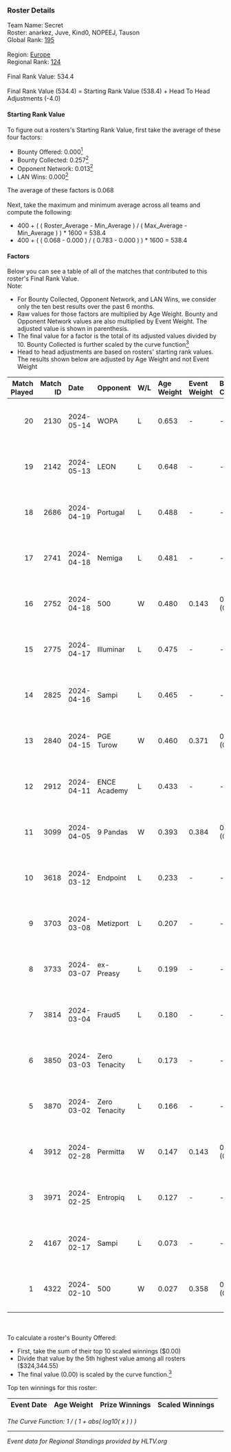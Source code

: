 ### Roster Details<br />
Team Name: Secret<br />
Roster: anarkez, Juve, Kind0, NOPEEJ, Tauson<br />
Global Rank: [195](../standings_global.md)<br />
<br />
Region: [Europe]( ../standings_europe.md)<br />
Regional Rank: [124]( ../standings_europe.md)<br />
<br />
Final Rank Value:  534.4<br />
<br />
Final Rank Value (534.4) = Starting Rank Value (538.4) + Head To Head Adjustments (-4.0)<br />

#### Starting Rank Value<br />
To figure out a rosters's Starting Rank Value, first take the average of these four factors:<br />
- Bounty Offered: 0.000[<sup>1</sup>](#table2)
- Bounty Collected: 0.257[<sup>2</sup>](#table1)
- Opponent Network: 0.013[<sup>2</sup>](#table1)
- LAN Wins: 0.000[<sup>2</sup>](#table1)

The average of these factors is 0.068<br />
<br />
Next, take the maximum and minimum average across all teams and compute the following:<br />
- 400 + ( ( Roster_Average - Min_Average ) / ( Max_Average - Min_Average ) ) * 1600 = 538.4
- 400 + ( ( 0.068 - 0.000 ) / ( 0.783 - 0.000 ) ) * 1600 = 538.4


#### Factors<br />
Below you can see a table of all of the matches that contributed to this roster's Final Rank Value.<br />
Note:<br />

- For Bounty Collected, Opponent Network, and LAN Wins, we consider only the ten best results over the past 6 months.
- Raw values for those factors are multiplied by Age Weight. Bounty and Opponent Network values are also multiplied by Event Weight. The adjusted value is shown in parenthesis.
- The final value for a factor is the total of its adjusted values divided by 10. Bounty Collected is further scaled by the curve function[<sup>3</sup>](#curveFunction)
- Head to head adjustments are based on rosters' starting rank values. The results shown below are adjusted by Age Weight and not Event Weight
<span id="table1"></span><br />


| Match Played | Match ID | Date       | Opponent      | W/L | Age Weight | Event Weight | Bounty Collected | Opponent Network | LAN Wins  | H2H Adj. | Roster                                 |
| -: | -: | :- | :- | :- | :- | :- | :- | :- | :- | -: | :- |
|           20 |     2130 | 2024-05-14 | WOPA          | L   | 0.653      | -            | -                | -                | -         |    -8.02 | anarkez, Juve, Kind0, NOPEEJ, Tauson   |
|           19 |     2142 | 2024-05-13 | LEON          | L   | 0.648      | -            | -                | -                | -         |    -6.34 | anarkez, Juve, Kind0, NOPEEJ, Tauson   |
|           18 |     2686 | 2024-04-19 | Portugal      | L   | 0.488      | -            | -                | -                | -         |    -4.92 | anarkez, Kind0, Maze, NOPEEJ, Tauson   |
|           17 |     2741 | 2024-04-18 | Nemiga        | L   | 0.481      | -            | -                | -                | -         |    -0.54 | anarkez, Kind0, Maze, NOPEEJ, Tauson   |
|           16 |     2752 | 2024-04-18 | 500           | W   | 0.480      | 0.143        | 0.001 (0.000)    | 0.098 (0.007)    | 0 (0.000) |    11.29 | anarkez, Kind0, Maze, NOPEEJ, Tauson   |
|           15 |     2775 | 2024-04-17 | Illuminar     | L   | 0.475      | -            | -                | -                | -         |    -8.12 | anarkez, Kind0, Maze, NOPEEJ, Tauson   |
|           14 |     2825 | 2024-04-16 | Sampi         | L   | 0.465      | -            | -                | -                | -         |    -1.75 | anarkez, Kind0, Maze, NOPEEJ, Tauson   |
|           13 |     2840 | 2024-04-15 | PGE Turow     | W   | 0.460      | 0.371        | 0.001 (0.000)    | 0.020 (0.003)    | 0 (0.000) |     9.36 | anarkez, Kind0, Maze, NOPEEJ, Tauson   |
|           12 |     2912 | 2024-04-11 | ENCE Academy  | L   | 0.433      | -            | -                | -                | -         |    -3.80 | anarkez, Kind0, Maze, NOPEEJ, Tauson   |
|           11 |     3099 | 2024-04-05 | 9 Pandas      | W   | 0.393      | 0.384        | 0.082 (0.012)    | 0.690 (0.104)    | 0 (0.000) |    11.57 | anarkez, Kind0, Maze, NOPEEJ, Tauson   |
|           10 |     3618 | 2024-03-12 | Endpoint      | L   | 0.233      | -            | -                | -                | -         |    -0.90 | anarkez, Kind0, Maze, NOPEEJ, Tauson   |
|            9 |     3703 | 2024-03-08 | Metizport     | L   | 0.207      | -            | -                | -                | -         |    -0.71 | anarkez, innocent, Kind0, Maze, Tauson |
|            8 |     3733 | 2024-03-07 | ex-Preasy     | L   | 0.199      | -            | -                | -                | -         |    -1.21 | anarkez, innocent, Kind0, Maze, Tauson |
|            7 |     3814 | 2024-03-04 | Fraud5        | L   | 0.180      | -            | -                | -                | -         |    -2.01 | anarkez, innocent, Kind0, Maze, Tauson |
|            6 |     3850 | 2024-03-03 | Zero Tenacity | L   | 0.173      | -            | -                | -                | -         |    -0.23 | anarkez, innocent, Kind0, Maze, Tauson |
|            5 |     3870 | 2024-03-02 | Zero Tenacity | L   | 0.166      | -            | -                | -                | -         |    -0.22 | anarkez, innocent, Kind0, Maze, Tauson |
|            4 |     3912 | 2024-02-28 | Permitta      | W   | 0.147      | 0.143        | 0.024 (0.000)    | 0.876 (0.018)    | 0 (0.000) |     4.20 | anarkez, innocent, Kind0, Maze, Tauson |
|            3 |     3971 | 2024-02-25 | Entropiq      | L   | 0.127      | -            | -                | -                | -         |    -1.95 | anarkez, innocent, Kind0, Maze, Tauson |
|            2 |     4167 | 2024-02-17 | Sampi         | L   | 0.073      | -            | -                | -                | -         |    -0.29 | anarkez, innocent, Kind0, Maze, Tauson |
|            1 |     4322 | 2024-02-10 | 500           | W   | 0.027      | 0.358        | 0.001 (0.000)    | 0.098 (0.001)    | 0 (0.000) |     0.59 | anarkez, innocent, Kind0, Maze, Tauson |

<br />
<span id="table2"></span><br />
To calculate a roster's Bounty Offered:<br />

- First, take the sum of their top 10 scaled winnings ($0.00)
- Divide that value by the 5th highest value among all rosters ($324,344.55)
- The final value (0.00) is scaled by the curve function.[<sup>3</sup>](#curveFunction)

Top ten winnings for this roster:<br />

| Event Date | Age Weight | Prize Winnings | Scaled Winnings |
| :- | -: | :- | :- |


<span id="curveFunction"></span>_The Curve Function: 1 / ( 1 + abs( log10( x ) ) )_<br />

---
_Event data for Regional Standings provided by HLTV.org_<br />
